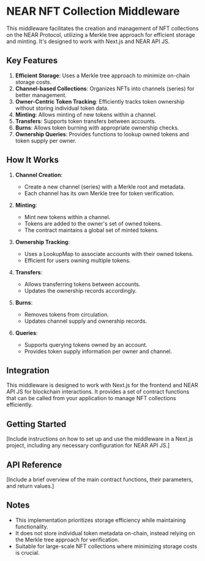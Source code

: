 # NEAR NFT Collection Middleware

This middleware facilitates the creation and management of NFT collections on the NEAR Protocol, utilizing a Merkle tree approach for efficient storage and minting. It's designed to work with Next.js and NEAR API JS.

## Key Features

1. **Efficient Storage**: Uses a Merkle tree approach to minimize on-chain storage costs.
2. **Channel-based Collections**: Organizes NFTs into channels (series) for better management.
3. **Owner-Centric Token Tracking**: Efficiently tracks token ownership without storing individual token data.
4. **Minting**: Allows minting of new tokens within a channel.
5. **Transfers**: Supports token transfers between accounts.
6. **Burns**: Allows token burning with appropriate ownership checks.
7. **Ownership Queries**: Provides functions to lookup owned tokens and token supply per owner.

## How It Works

1. **Channel Creation**: 
   - Create a new channel (series) with a Merkle root and metadata.
   - Each channel has its own Merkle tree for token verification.

2. **Minting**:
   - Mint new tokens within a channel.
   - Tokens are added to the owner's set of owned tokens.
   - The contract maintains a global set of minted tokens.

3. **Ownership Tracking**:
   - Uses a LookupMap to associate accounts with their owned tokens.
   - Efficient for users owning multiple tokens.

4. **Transfers**:
   - Allows transferring tokens between accounts.
   - Updates the ownership records accordingly.

5. **Burns**:
   - Removes tokens from circulation.
   - Updates channel supply and ownership records.

6. **Queries**:
   - Supports querying tokens owned by an account.
   - Provides token supply information per owner and channel.

## Integration

This middleware is designed to work with Next.js for the frontend and NEAR API JS for blockchain interactions. It provides a set of contract functions that can be called from your application to manage NFT collections efficiently.

## Getting Started

[Include instructions on how to set up and use the middleware in a Next.js project, including any necessary configuration for NEAR API JS.]

## API Reference

[Include a brief overview of the main contract functions, their parameters, and return values.]

## Notes

- This implementation prioritizes storage efficiency while maintaining functionality.
- It does not store individual token metadata on-chain, instead relying on the Merkle tree approach for verification.
- Suitable for large-scale NFT collections where minimizing storage costs is crucial.
